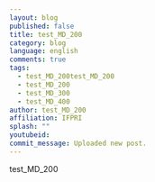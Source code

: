 ```yaml
---
layout: blog
published: false
title: test_MD_200
category: blog
language: english
comments: true
tags: 
  - test_MD_200test_MD_200
  - test_MD_200
  - test_MD_300
  - test_MD_400
author: test_MD_200
affiliation: IFPRI
splash: ""
youtubeid: 
commit_message: Uploaded new post.
---
```

test_MD_200